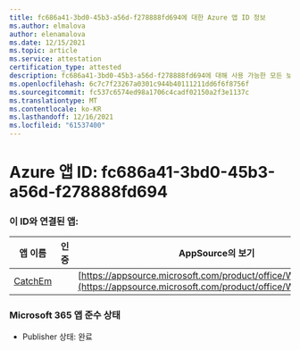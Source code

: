 ```yaml
---
title: fc686a41-3bd0-45b3-a56d-f278888fd694에 대한 Azure 앱 ID 정보
ms.author: elmalova
author: elenamalova
ms.date: 12/15/2021
ms.topic: article
ms.service: attestation
certification_type: attested
description: fc686a41-3bd0-45b3-a56d-f278888fd694에 대해 사용 가능한 모든 보안 및 규정 준수 정보입니다.
ms.openlocfilehash: 6c7c7f23267a0301c944b40111211dd6f6f8756f
ms.sourcegitcommit: fc537c6574ed98a1706c4cadf02150a2f3e1137c
ms.translationtype: MT
ms.contentlocale: ko-KR
ms.lasthandoff: 12/16/2021
ms.locfileid: "61537400"
---
```

# <a name="azure-app-id-fc686a41-3bd0-45b3-a56d-f278888fd694"></a>Azure 앱 ID: fc686a41-3bd0-45b3-a56d-f278888fd694


### <a name="apps-associated-with-this-id"></a>이 ID와 연결된 앱:
| **앱 이름** | **인증** | **AppSource의 보기** |
|--------------|---------------|-----------------------|
| [CatchEm](https://docs.microsoft.com/microsoft-365-app-certification/forward/WA200002639) |  | [https://appsource.microsoft.com/product/office/WA200002639](https://appsource.microsoft.com/product/office/WA200002639) |

### <a name="microsoft-365-app-compliance-status"></a>Microsoft 365 앱 준수 상태
- Publisher 상태: 완료
